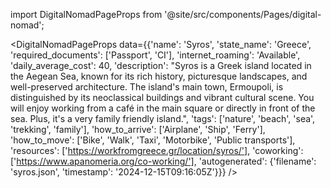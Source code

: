 
import DigitalNomadPageProps from '@site/src/components/Pages/digital-nomad';

<DigitalNomadPageProps
    data={{'name': 'Syros', 'state_name': 'Greece', 'required_documents': ['Passport', 'CI'], 'internet_roaming': 'Available', 'daily_average_cost': 40, 'description': "Syros is a Greek island located in the Aegean Sea, known for its rich history, picturesque landscapes, and well-preserved architecture. The island's main town, Ermoupoli, is distinguished by its neoclassical buildings and vibrant cultural scene. You will enjoy working from a café in the main square or directly in front of the sea. Plus, it's a very family friendly island.", 'tags': ['nature', 'beach', 'sea', 'trekking', 'family'], 'how_to_arrive': ['Airplane', 'Ship', 'Ferry'], 'how_to_move': ['Bike', 'Walk', 'Taxi', 'Motorbike', 'Public transports'], 'resources': ['https://workfromgreece.gr/location/syros/'], 'coworking': ['https://www.apanomeria.org/co-working/'], 'autogenerated': {'filename': 'syros.json', 'timestamp': '2024-12-15T09:16:05Z'}}}
/>

